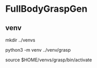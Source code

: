 # FullBodyGraspGen

## venv 

mkdir ../venvs


python3 -m venv ../venv/grasp


source $HOME/venvs/grasp/bin/activate
